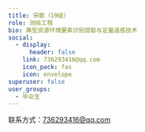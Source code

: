 ```yaml
---
title: 宋歌（19级）
role: 测绘工程
bio: 典型资源环境要素识别提取与定量遥感技术
social:
  - display:
      header: false
    link: 736293416@qq.com
    icon_pack: fas
    icon: envelope
superuser: false
user_groups:
  - 毕业生
---
```

联系方式：736293416@qq.com
